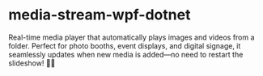 # media-stream-wpf-dotnet
Real-time media player that automatically plays images and videos from a folder. Perfect for photo booths, event displays, and digital signage, it seamlessly updates when new media is added—no need to restart the slideshow! 🎥✨
